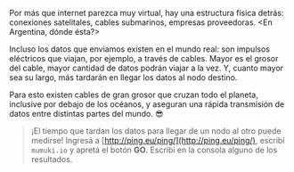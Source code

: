 Por más que internet parezca muy virtual, hay una estructura física detrás: conexiones satelitales, cables submarinos, empresas proveedoras. <En Argentina, dónde ésta?>

Incluso los datos que enviamos existen en el mundo real: son impulsos eléctricos que viajan, por ejemplo, a través de cables. Mayor es el grosor del cable, mayor cantidad de datos podrán viajar a la vez. Y, cuanto mayor sea su largo, más tardarán en llegar los datos al nodo destino. 

Para esto existen cables de gran grosor que cruzan todo el planeta, inclusive por debajo de los océanos, y aseguran una rápida transmisión de datos entre distintas partes del mundo.  :sunglasses:

> ¡El tiempo que tardan los datos para llegar de un nodo al otro puede medirse!  Ingresá a [http://ping.eu/ping/](http://ping.eu/ping/), escribí `mumuki.io` y apretá el botón **GO**. Escribí en la consola alguno de los resultados. 
